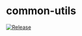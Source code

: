 # common-utils
[![Release](https://jitpack.io/v/waahoo-util/common-utils.svg)](https://jitpack.io/#waahoo-util/common-utils)
